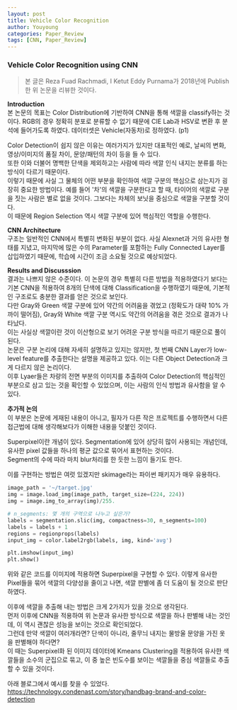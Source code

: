 ```yaml
---
layout: post
title: Vehicle Color Recognition
author: Youyoung
categories: Paper_Review
tags: [CNN, Paper_Review]
---
```


### Vehicle Color Recognition using CNN  
> 본 글은 Reza Fuad Rachmadi, I Ketut Eddy Purnama가 2018년에 Publish한 위 논문을 리뷰한 것이다.  
  

**Introduction**  
본 논문의 목표는 Color Distribution에 기반하여 CNN을 통해 색깔을 classify하는 것이다. RGB의 경우 정확히 분포로 분류할 수 없기 때문에 CIE Lab과 HSV로 변환 후 분석에 들어가도록 하였다. 데이터셋은 Vehicle(자동차)로 정하였다. (p1)  
  
Color Detection이 쉽지 않은 이유는 여러가지가 있지만 대표적인 예로, 날씨의 변화, 영상/이미지의 품질 차이, 문양/패턴의 차이 등을 들 수 있다.  
또한 이와 더불어 명백한 단색을 제외하고는 사람에 따라 색깔 인식 내지는 분류를 하는 방식이 다르기 때문이다.  
이렇기 때문에 사실 그 물체의 어떤 부분을 확인하여 색깔 구분의 핵심으로 삼는지가 굉장히 중요한 방법이다. 예를 들어 '차'의 색깔을 구분한다고 할 때, 타이어의 색깔로 구분을 짓는 사람은 별로 없을 것이다. 그보다는 차체의 보닛을 중심으로 색깔을 구분할 것이다.  
이 때문에 Region Selection 역시 색깔 구분에 있어 핵심적인 역할을 수행한다.  

**CNN Architecture**  
구조는 일반적인 CNN에서 특별히 변화된 부분이 없다. 사실 Alexnet과 거의 유사한 형태를 지녔고, 마지막에 많은 수의 Parameter를 포함하는 Fully Connected Layer를 삽입하였기 때문에, 학습에 시간이 조금 소요될 것으로 예상되었다.  

**Results and Discusssion**  
결과는 나쁘지 않은 수준이다. 이 논문의 경우 특별히 다른 방법을 적용하였다기 보다는 기본 CNN을 적용하여 8개의 단색에 대해 Classification을 수행하였기 때문에, 기본적인 구조로도 충분한 결과를 얻은 것으로 보인다.  
다만 Gray와 Green 색깔 구분에 있어 약간의 어려움을 겪었고 (정확도가 대략 10% 가까이 떨어짐), Gray와 White 색깔 구분 역시도 약간의 어려움을 겪은 것으로 결과가 나타났다.  
이는 사실상 색깔이란 것이 이산형으로 보기 어려운 구분 방식을 따르기 때문으로 풀이된다.  
논문은 구분 논리에 대해 자세히 설명하고 있지는 않지만, 첫 번째 CNN Layer가 low-level feature를 추출한다는 설명을 제공하고 있다. 이는 다른 Object Detection과 크게 다르지 않은 논리이다.  
이후 Lyaer들은 차량의 전면 부분의 이미지를 추출하여 Color Detection의 핵심적인 부분으로 삼고 있는 것을 확인할 수 있었으며, 이는 사람의 인식 방법과 유사함을 알 수 있다.  

**추가적 논의**  
이 부분은 논문에 게재된 내용이 아니고, 필자가 다른 작은 프로젝트를 수행하면서 다른 접근법에 대해 생각해보다가 이해한 내용을 덧붙인 것이다.  

Superpixel이란 개념이 있다. Segmentation에 있어 상당히 많이 사용되는 개념인데, 유사한 pixel 값들을 하나의 평균 값으로 묶어서 표현하는 것이다.  
Segment의 수에 따라 마치 blur처리를 한 듯한 느낌이 들기도 한다.  
  
이를 구현하는 방법은 여럿 있겠지만 skimage라는 파이썬 패키지가 매우 유용하다.  

```python
image_path = '~/target.jpg'
img = image.load_img(image_path, target_size=(224, 224))
img = image.img_to_array(img)/255.

# n_segments: 몇 개의 구역으로 나누고 싶은가?
labels = segmentation.slic(img, compactness=30, n_segments=100)
labels = labels + 1
regions = regionprops(labels)
input_img = color.label2rgb(labels, img, kind='avg')

plt.imshow(input_img)
plt.show()
```
위와 같은 코드를 이미지에 적용하면 Superpixel을 구현할 수 있다. 이렇게 유사한 Pixel들을 묶어 색깔의 다양성을 줄이고 나면, 색깔 판별에 좀 더 도움이 될 것으로 판단하였다.  

이후에 색깔을 추출해 내는 방법은 크게 2가지가 있을 것으로 생각된다.  
먼저 이후에 CNN을 적용하여 위 논문과 유사한 방식으로 색깔을 하나 판별해 내는 것인데, 이 역시 괜찮은 성능을 보이는 것으로 확인되었다.  
그런데 만약 색깔이 여러개라면? 단색이 아니라, 줄무늬 내지는 물방울 문양을 가진 옷을 판별해야 하다면?  
이 때는 Superpixel화 된 이미지 데이터에 Kmeans Clustering을 적용하여 유사한 색깔들을 소수의 군집으로 묶고, 이 중 높은 빈도수를 보이는 색깔들을 중심 색깔들로 추출할 수 있을 것이다.  
  
아래 블로그에서 예시를 찾을 수 있었다.  
https://technology.condenast.com/story/handbag-brand-and-color-detection



